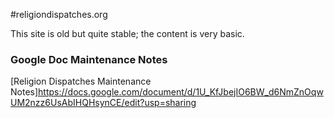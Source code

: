 #religiondispatches.org

This site is old but quite stable; the content is very basic. 

### Google Doc Maintenance Notes

[Religion Dispatches Maintenance Notes]https://docs.google.com/document/d/1U_KfJbejIO6BW_d6NmZnOqwUM2nzz6UsAbIHQHsynCE/edit?usp=sharing